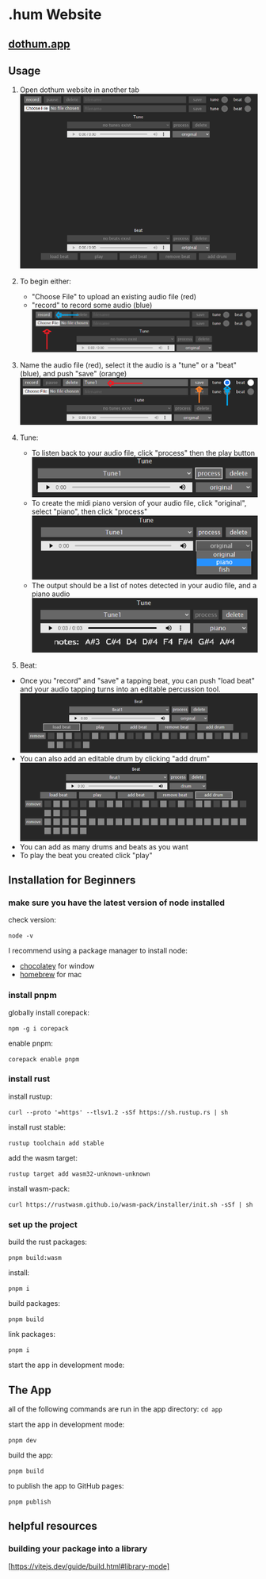 # .hum Website

## [dothum.app](https://dothum.netlify.app/)

## Usage

1. Open dothum website in another tab
   ![I1:](/images/Original1.0.png)
2. To begin either:

   - "Choose File" to upload an existing audio file (red)
   - "record" to record some audio (blue)
     ![I2](/images/Original2.0.png)

3. Name the audio file (red), select it the audio is a "tune" or a "beat" (blue), and push "save" (orange)
   ![I3](/images/Original3.0.png)
4. Tune:

   - To listen back to your audio file, click "process" then the play button
     ![I4](/images/Original4.0.png)
   - To create the midi piano version of your audio file, click "original", select "piano", then click "process"
     ![I5](/images/Original5.0.png)
   - The output should be a list of notes detected in your audio file, and a piano audio
     ![I6](/images/Original6.0.png)

5. Beat:

- Once you "record" and "save" a tapping beat, you can push "load beat" and your audio tapping turns into an editable percussion tool.
  ![I7](/images/Original7.0.png)
- You can also add an editable drum by clicking "add drum"
  ![I8](/images/Original8.0.png)
- You can add as many drums and beats as you want
- To play the beat you created click "play"

## Installation for Beginners

### make sure you have the latest version of node installed

check version:

`node -v`

I recommend using a package manager to install node:

- [chocolatey](https://chocolatey.org/) for window
- [homebrew](https://brew.sh/) for mac

### install pnpm

globally install corepack:

`npm -g i corepack`

enable pnpm:

`corepack enable pnpm`

### install rust

install rustup:

`curl --proto '=https' --tlsv1.2 -sSf https://sh.rustup.rs | sh`

install rust stable:

`rustup toolchain add stable`

add the wasm target:

`rustup target add wasm32-unknown-unknown`

install wasm-pack:

`curl https://rustwasm.github.io/wasm-pack/installer/init.sh -sSf | sh`

### set up the project

build the rust packages:

`pnpm build:wasm`

install:

`pnpm i`

build packages:

`pnpm build`

link packages:

`pnpm i`

start the app in development mode:

## The App

all of the following commands are run in the app directory: `cd app`

start the app in development mode:

`pnpm dev`

build the app:

`pnpm build`

to publish the app to GitHub pages:

`pnpm publish`

## helpful resources

### building your package into a library

[https://vitejs.dev/guide/build.html#library-mode]
